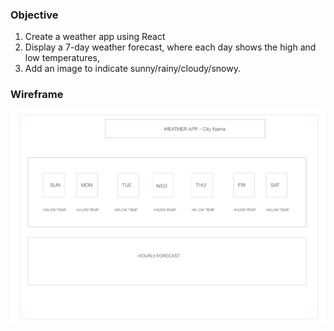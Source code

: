 ### Objective

1. Create a weather app using React 
2. Display a 7-day weather forecast, where each day shows the high and low temperatures, 
3. Add an image to indicate sunny/rainy/cloudy/snowy. 

### Wireframe

![wireframe](./weather-app/wireframe/WeatherApp.png)